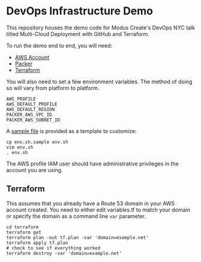 DevOps Infrastructure Demo
===========================

This repository houses the demo code for Modus Create's
DevOps NYC talk titled Multi-Cloud Deployment with GitHub and Terraform.

To run the demo end to end, you will need:

* [AWS Account](https://aws.amazon.com/)
* [Packer](https://www.packer.io/)
* [Terraform](https://www.terraform.io/)


You will also need to set a few environment variables. The method of doing so will vary from platform to platform. 

```
AWS_PROFILE
AWS_DEFAULT_PROFILE
AWS_DEFAULT_REGION
PACKER_AWS_VPC_ID
PACKER_AWS_SUBNET_ID
```

A [sample file](env.sh.sample) is provided as a template to customize:

```
cp env.sh.sample env.sh
vim env.sh
. env.sh
```

The AWS profile IAM user should have administrative privileges in the account you are using.

Terraform
---------

This assumes that you already have a Route 53 domain in your AWS account created.
You need to either edit variables.tf to match your domain or specify the domain as a command line `var` parameter.

    cd terraform
    terraform get
    terraform plan -out tf.plan -var 'domain=example.net'
    terraform apply tf.plan
    # check to see if everything worked
    terraform destroy -var 'domain=example.net'

